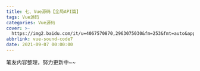 ```yaml
---
title: 七、Vue源码【全局API篇】
tags: Vue源码
categories: Vue源码
cover: >-
  https://img2.baidu.com/it/u=4067570870,2963075030&fm=253&fmt=auto&app=120&f=JPEG?w=640&h=360
abbrlink: vue-sound-code7
date: 2021-09-07 00:00:00
---
```


笔友内容整理，努力更新中~~
